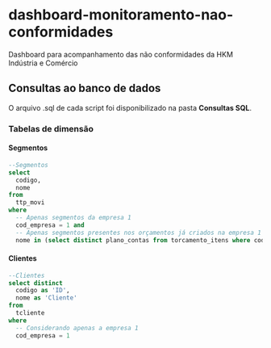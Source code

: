 # dashboard-monitoramento-nao-conformidades
Dashboard para acompanhamento das não conformidades da HKM Indústria e Comércio

## Consultas ao banco de dados

O arquivo .sql de cada script foi disponibilizado na pasta **Consultas SQL**. 

### Tabelas de dimensão

#### Segmentos

  ```sql
  --Segmentos
select 
	codigo, 
	nome 
from 
	ttp_movi
where 
	-- Apenas segmentos da empresa 1
	cod_empresa = 1 and 
	-- Apenas segmentos presentes nos orçamentos já criados na empresa 1 (exceto material de cliente)
	nome in (select distinct plano_contas from torcamento_itens where cod_empresa = 1 and plano_contas <> 'MATERIAL DE CLIENTE')
  ```

#### Clientes

  ```sql
--Clientes
select distinct 
	codigo as 'ID', 
	nome as 'Cliente' 
from 
	tcliente 
where 
	-- Considerando apenas a empresa 1
	cod_empresa = 1
  ```
